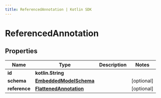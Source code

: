 ```yaml
---
title: ReferencedAnnotation | Kotlin SDK
---
```



# ReferencedAnnotation

## Properties
Name | Type | Description | Notes
------------ | ------------- | ------------- | -------------
**id** | **kotlin.String** |  | 
**schema** | [**EmbeddedModelSchema**](EmbeddedModelSchema) |  |  [optional]
**reference** | [**FlattenedAnnotation**](FlattenedAnnotation) |  |  [optional]



